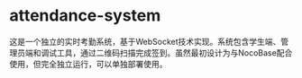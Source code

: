 # attendance-system
这是一个独立的实时考勤系统，基于WebSocket技术实现。系统包含学生端、管理员端和调试工具，通过二维码扫描完成签到。虽然最初设计为与NocoBase配合使用，但完全独立运行，可以单独部署使用。
